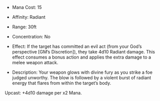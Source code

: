- Mana Cost: 15
    
- Affinity: Radiant
    
- Range: 30ft
    
- Concentration: No
    
- Effect: If the target has committed an evil act (from your God’s perspective [GM’s Discretion]), they take 4d10 Radiant damage. This effect consumes a bonus action and applies the extra damage to a melee weapon attack. 
    
- Description: Your weapon glows with divine fury as you strike a foe judged unworthy. The blow is followed by a violent burst of radiant energy that flares from within the target’s body.
    

Upcast: +4d10 damage per x2 Mana.